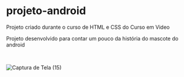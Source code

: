 # projeto-android
Projeto criado durante o curso de HTML e CSS do Curso em Video

Projeto desenvolvido para contar um pouco da história do mascote do android


<br>

![Captura de Tela (15)](https://user-images.githubusercontent.com/85321713/187115657-62f11b0a-4f2d-4c19-9fff-246933860610.png)
